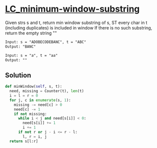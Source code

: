 # [LC_minimum-window-substring](https://leetcode.com/problems/minimum-window-substring)

Given strs s and t, return min window substring of s, ST every char in t (including duplicates) is included in window
If there is no such substring, return the empty string ""

```txt
Input: s = "ADOBECODEBANC", t = "ABC"
Output: "BANC"

Input: s = "a", t = "aa"
Output: ""
```

## Solution

```py
def minWindow(self, s, t):
  need, missing = Counter(t), len(t)
  i = l = r = 0
  for j, c in enumerate(s, 1):
    missing -= need[c] > 0
    need[c] -= 1
    if not missing:
      while i < j and need[s[i]] < 0:
        need[s[i]] += 1
        i += 1
      if not r or j - i <= r - l:
        l, r = i, j
  return s[l:r]
```
